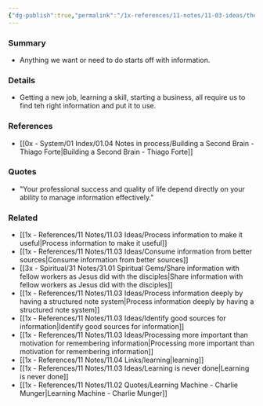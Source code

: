 ```yaml
---
{"dg-publish":true,"permalink":"/1x-references/11-notes/11-03-ideas/the-basic-building-block-of-everything-we-do-is-information/","title":"The basic building block of everything we do is information","dgShowBacklinks":false}
---
```



### Summary
- Anything we want or need to do starts off with information.

### Details
- Getting a new job, learning a skill, starting a business, all require us to find teh right information and put it to use.

### References
- [[0x - System/01 Index/01.04 Notes in process/Building a Second Brain - Thiago Forte\|Building a Second Brain - Thiago Forte]]

### Quotes
- "Your professional success and quality of life depend directly on your ability to manage information effectively."


### Related
- [[1x - References/11 Notes/11.03 Ideas/Process information to make it useful\|Process information to make it useful]]
- [[1x - References/11 Notes/11.03 Ideas/Consume information from better sources\|Consume information from better sources]]
- [[3x - Spiritual/31 Notes/31.01 Spiritual Gems/Share information with fellow workers as Jesus did with the disciples\|Share information with fellow workers as Jesus did with the disciples]]
- [[1x - References/11 Notes/11.03 Ideas/Process information deeply by having a structured note system\|Process information deeply by having a structured note system]]
- [[1x - References/11 Notes/11.03 Ideas/Identify good sources for information\|Identify good sources for information]]
- [[1x - References/11 Notes/11.03 Ideas/Processing more important than motivation for remembering information\|Processing more important than motivation for remembering information]]
- [[1x - References/11 Notes/11.04 Links/learning\|learning]]
- [[1x - References/11 Notes/11.03 Ideas/Learning is never done\|Learning is never done]]
- [[1x - References/11 Notes/11.02 Quotes/Learning Machine - Charlie Munger\|Learning Machine - Charlie Munger]]